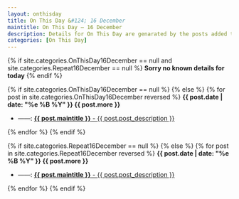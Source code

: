 ```yaml
---
layout: onthisday
title: On This Day &#124; 16 December
maintitle: On This Day — 16 December
description: Details for On This Day are genarated by the posts added to the website so the content is subject to changes/updates over time.
categories: [On This Day]
---
```


{% if site.categories.OnThisDay16December == null and site.categories.Repeat16December == null %}
<strong>Sorry no known details for today</strong>
{% endif %}

{% if site.categories.OnThisDay16December == null %}
{% else %}
{% for post in site.categories.OnThisDay16December reversed %}
<strong>{{ post.date | date: "%e %B %Y" }} {{ post.more }}</strong>
<ul>
<li> ——: <a href="{{ post.url }}"><strong>{{ post.maintitle }}</strong> - {{ post.post_description }}</a></li>
</ul>
{% endfor %}
{% endif %}

{% if site.categories.Repeat16December == null %}
{% else %}
{% for post in site.categories.Repeat16December reversed %}
<strong>{{ post.date | date: "%e %B %Y" }} {{ post.more }}</strong>
<ul>
<li> ——: <a href="{{ post.url }}"><strong>{{ post.maintitle }}</strong> - {{ post.post_description }}</a></li>
</ul>
{% endfor %}
{% endif %}
